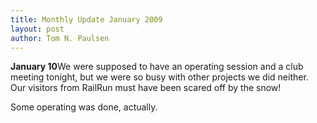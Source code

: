 ```yaml
---
title: Monthly Update January 2009 
layout: post
author: Tom N. Paulsen
---
```




 **January 10**We were supposed to have an operating session and a club meeting tonight, but we were so busy with other projects we did neither. Our visitors from RailRun must have been scared off by the snow!   
  
 Some operating was done, actually. 
 
 